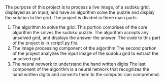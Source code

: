 The purpose of this project is to process a live image, of a sudoku grid, displayed as an input, and have an algorithm
solve the puzzle and display the solution to the grid.
The project is divided in three main parts:
1) The algorithm to solve the grid:
This portion comprises of the core algorithm the solves the sudoku puzzle. The algorithm accepts any unsolved grid, and
displays the answer the answer. The code to this part of the project is in script1.py file.
2) The image processing component of the algorithm
The second portion of the project analyzes the input image of the sudoku grid to extract the unsolved grid.
3) The neural network to understand the hand written digits
The last component of the algorithm is a neural network that recognizes the hand written digits and converts them to
the computer can comprehend.


